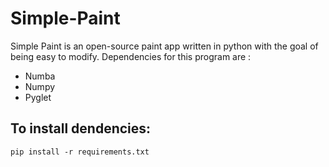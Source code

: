 # Simple-Paint
Simple Paint is an open-source paint app written in python with the goal of being easy to modify.
Dependencies for this program are :
- Numba
- Numpy
- Pyglet

## To install dendencies:<br>
`pip install -r requirements.txt`
